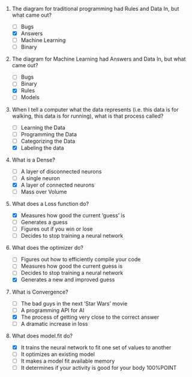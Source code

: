 1.  The diagram for traditional programming had Rules and Data In, but what came out?

    - [ ] Bugs
    - [x] Answers
    - [ ] Machine Learning
    - [ ] Binary

2.  The diagram for Machine Learning had Answers and Data In, but what came out?

    - [ ] Bugs
    - [ ] Binary
    - [x] Rules
    - [ ] Models

3.  When I tell a computer what the data represents (i.e. this data is for walking, this data is for running), what is that process called?

    - [ ] Learning the Data
    - [ ] Programming the Data
    - [ ] Categorizing the Data
    - [x] Labeling the data

4.  What is a Dense?

    - [ ] A layer of disconnected neurons
    - [ ] A single neuron
    - [x] A layer of connected neurons
    - [ ] Mass over Volume

5.  What does a Loss function do?

    - [x] Measures how good the current ‘guess’ is
    - [ ] Generates a guess
    - [ ] Figures out if you win or lose
    - [ ] Decides to stop training a neural network

6.  What does the optimizer do?

    - [ ] Figures out how to efficiently compile your code
    - [ ] Measures how good the current guess is
    - [ ] Decides to stop training a neural network
    - [x] Generates a new and improved guess

7.  What is Convergence?

    - [ ] The bad guys in the next ‘Star Wars’ movie
    - [ ] A programming API for AI
    - [x] The process of getting very close to the correct answer
    - [ ] A dramatic increase in loss

8.  What does model.fit do?

    - [x] It trains the neural network to fit one set of values to another
    - [ ] It optimizes an existing model
    - [ ] It makes a model fit available memory
    - [ ] It determines if your activity is good for your body
    100%POINT
